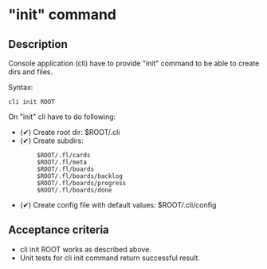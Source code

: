 # "init" command

## Description

Console application (cli) have to provide "init" command to be able to create dirs and files.

Syntax:

    cli init ROOT

On "init" cli have to do following:

- (✔) Create root dir: $ROOT/.cli
- (✔) Create subdirs:
`````````````````````````````````````````
        $ROOT/.fl/cards
        $ROOT/.fl/meta
        $ROOT/.fl/boards
        $ROOT/.fl/boards/backlog
        $ROOT/.fl/boards/progress
        $ROOT/.fl/boards/done
`````````````````````````````````````````
- (✔) Create config file with default values: $ROOT/.cli/config

## Acceptance criteria

* cli init ROOT works as described above.
* Unit tests for cli init command return successful result.

